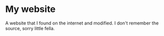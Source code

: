 # My website

A website that I found on the internet and modified. I don't remember the source, sorry little fella. 
